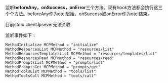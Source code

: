 监听**beforeAny，onSuccess，onError**三个方法。现有hook方法都会执行这三个个方法。beforeAny作为otel起始，onSuccess或onError作为otel结束。

目前stdio client与sever无法关联

监听事件如下：

```
MethodInitialize MCPMethod = "initialize"
MethodResourcesList MCPMethod = "resources/list"
MethodResourcesTemplatesList MCPMethod = "resources/templates/list"
MethodResourcesRead MCPMethod = "resources/read"
MethodPromptsList MCPMethod = "prompts/list"
MethodPromptsGet MCPMethod = "prompts/get"
MethodToolsList MCPMethod = "tools/list"
MethodToolsCall MCPMethod = "tools/call"
```
